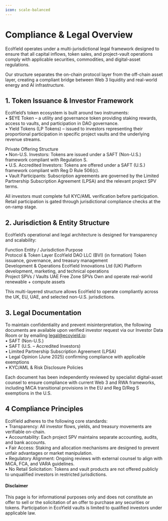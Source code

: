 ```yaml
---
icon: scale-balanced
---
```


# Compliance & Legal Overview

EcoYield operates under a multi-jurisdictional legal framework designed to ensure that all capital inflows, token sales, and project-vault operations comply with applicable securities, commodities, and digital-asset regulations.

Our structure separates the on-chain protocol layer from the off-chain asset layer, creating a compliant bridge between Web 3 liquidity and real-world energy and AI infrastructure.

## 1. Token Issuance & Investor Framework

EcoYield’s token ecosystem is built around two instruments:\
• $EYE Token – a utility and governance token providing staking rewards, access to vaults, and participation in DAO governance.\
• Yield Tokens (LP Tokens) – issued to investors representing their proportional participation in specific project vaults and the underlying revenue streams.

Private Offering Structure\
• Non-U.S. Investors: Tokens are issued under a SAFT (Non-U.S.) framework compliant with Regulation S.\
• U.S. Accredited Investors: Tokens are offered under a SAFT (U.S.) framework compliant with Reg D Rule 506(c).\
• Vault Participants: Subscription agreements are governed by the Limited Partnership Subscription Agreement (LPSA) and the relevant project SPV terms.

All investors must complete full KYC/AML verification before participation.\
Retail participation is gated through jurisdictional compliance checks at the on-ramp stage.

## 2. Jurisdiction & Entity Structure

EcoYield’s operational and legal architecture is designed for transparency and scalability:

Function Entity / Jurisdiction Purpose\
Protocol & Token Layer EcoYield DAO LLC (BVI) (in formation) Token issuance, governance, and treasury management\
Development & Operations EcoYield Innovations Ltd (UK) Platform development, marketing, and technical operations\
Project SPVs / Vaults UAE Free Zone SPVs Own and operate real-world renewable + compute assets

This multi-layered structure allows EcoYield to operate compliantly across the UK, EU, UAE, and selected non-U.S. jurisdictions.

## 3. Legal Documentation

To maintain confidentiality and prevent misinterpretation, the following documents are available upon verified investor request via our Investor Data Room or by emailing legal@ecoyield.io:\
• SAFT (Non-U.S.)\
• SAFT (U.S. – Accredited Investors)\
• Limited Partnership Subscription Agreement (LPSA)\
• Legal Opinion (June 2025) confirming compliance with applicable exemptions\
• KYC/AML & Risk Disclosure Policies

Each document has been independently reviewed by specialist digital-asset counsel to ensure compliance with current Web 3 and RWA frameworks, including MiCA transitional provisions in the EU and Reg D/Reg S exemptions in the U.S.

## 4 Compliance Principles

EcoYield adheres to the following core standards:\
• Transparency: All investor flows, yields, and treasury movements are verifiable on-chain.\
• Accountability: Each project SPV maintains separate accounting, audits, and bank accounts.\
• Fair Access: Staking and allocation mechanisms are designed to prevent unfair advantages or market manipulation.\
• Regulatory Alignment: Ongoing reviews with external counsel to align with MiCA, FCA, and VARA guidelines.\
• No Retail Solicitation: Tokens and vault products are not offered publicly to unqualified investors in restricted jurisdictions.

#### Disclaimer

This page is for informational purposes only and does not constitute an offer to sell or the solicitation of an offer to purchase any securities or tokens. Participation in EcoYield vaults is limited to qualified investors under applicable law.
